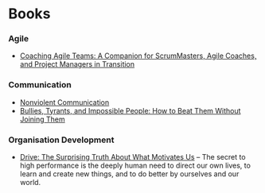 # Books
### Agile
- [Coaching Agile Teams: A Companion for ScrumMasters, Agile Coaches, and Project Managers in Transition](https://www.goodreads.com/book/show/8337919-coaching-agile-teams)

### Communication
- [Nonviolent Communication](https://www.nonviolentcommunication.com/)
- [Bullies, Tyrants, and Impossible People: How to Beat Them Without Joining Them](https://www.amazon.sg/Bullies-Tyrants-Impossible-People-Without/dp/140005012X)

### Organisation Development
- [Drive:
The Surprising Truth About What Motivates Us](https://www.danpink.com/) – The secret to high performance is the deeply human need to direct our own lives, to learn and create new things, and to do better by ourselves and our world.

